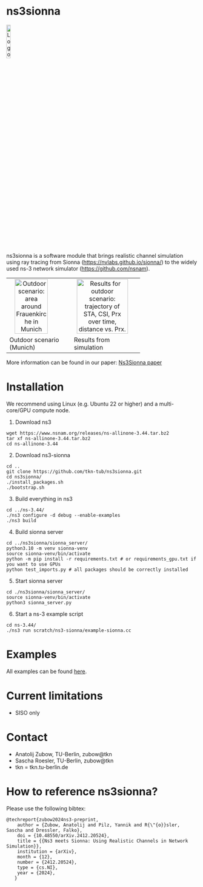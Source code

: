 ns3sionna
============

<img src="./res/ns3sionna_logo_small_sw.jpg" width="15%" alt="Logo" style="text-align: left; vertical-align: middle;">

ns3sionna is a software module that brings realistic channel simulation using ray tracing from 
Sionna (https://nvlabs.github.io/sionna/) to the widely used ns-3 network simulator (https://github.com/nsnam).

<table style="width:70%">
<tr>
<td><img src="./res/munich2.png" width="75%" alt="Outdoor scenario: area around Frauenkirche in Munich" style="text-align: center; vertical-align: middle;"></td>
<td><img src="./res/ex2_munich_paper.jpg" width="90%" alt="Results for outdoor scenario: trajectory of STA, CSI, Prx over time, distance vs. Prx." style="text-align: center; vertical-align: middle;"></td>
</tr>
<tr>
<td>Outdoor scenario (Munich)</td>
<td>Results from simulation</td>
</tr>
</table>


More information can be found in our paper: [Ns3Sionna paper](https://arxiv.org/abs/2412.20524)

Installation
============

We recommend using Linux (e.g. Ubuntu 22 or higher) and a multi-core/GPU compute node.

1. Download ns3

```
wget https://www.nsnam.org/releases/ns-allinone-3.44.tar.bz2
tar xf ns-allinone-3.44.tar.bz2
cd ns-allinone-3.44
```

2. Download ns3-sionna

```
cd ..
git clone https://github.com/tkn-tub/ns3sionna.git
cd ns3sionna/
./install_packages.sh
./bootstrap.sh
```

3. Build everything in ns3
```
cd ../ns-3.44/
./ns3 configure -d debug --enable-examples
./ns3 build
```

4. Build sionna server
```
cd ../ns3sionna/sionna_server/
python3.10 -m venv sionna-venv
source sionna-venv/bin/activate
python -m pip install -r requirements.txt # or requirements_gpu.txt if you want to use GPUs
python test_imports.py # all packages should be correctly installed
```

5. Start sionna server
```
cd ./ns3sionna/sionna_server/
source sionna-venv/bin/activate
python3 sionna_server.py
```

6. Start a ns-3 example script
```
cd ns-3.44/
./ns3 run scratch/ns3-sionna/example-sionna.cc
```

Examples
========

All examples can be found [here](./ns3-sionna/).

Current limitations
========
* SISO only

Contact
============
* Anatolij Zubow, TU-Berlin, zubow@tkn
* Sascha Roesler, TU-Berlin, zubow@tkn
* tkn = tkn.tu-berlin.de

How to reference ns3sionna?
============

Please use the following bibtex:

```
@techreport{zubow2024ns3-preprint,
    author = {Zubow, Anatolij and Pilz, Yannik and R{\"{o}}sler, Sascha and Dressler, Falko},
    doi = {10.48550/arXiv.2412.20524},
    title = {{Ns3 meets Sionna: Using Realistic Channels in Network Simulation}},
    institution = {arXiv},
    month = {12},
    number = {2412.20524},
    type = {cs.NI},
    year = {2024},
   }
```
